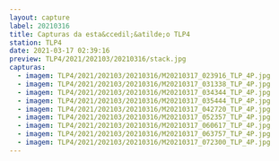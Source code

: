 ```yaml
---
layout: capture
label: 20210316
title: Capturas da esta&ccedil;&atilde;o TLP4
station: TLP4
date: 2021-03-17 02:39:16
preview: TLP4/2021/202103/20210316/stack.jpg
capturas:
  - imagem: TLP4/2021/202103/20210316/M20210317_023916_TLP_4P.jpg
  - imagem: TLP4/2021/202103/20210316/M20210317_031338_TLP_4P.jpg
  - imagem: TLP4/2021/202103/20210316/M20210317_034344_TLP_4P.jpg
  - imagem: TLP4/2021/202103/20210316/M20210317_035444_TLP_4P.jpg
  - imagem: TLP4/2021/202103/20210316/M20210317_042720_TLP_4P.jpg
  - imagem: TLP4/2021/202103/20210316/M20210317_052357_TLP_4P.jpg
  - imagem: TLP4/2021/202103/20210316/M20210317_060617_TLP_4P.jpg
  - imagem: TLP4/2021/202103/20210316/M20210317_063757_TLP_4P.jpg
  - imagem: TLP4/2021/202103/20210316/M20210317_072300_TLP_4P.jpg
---
```

